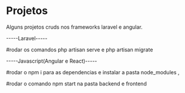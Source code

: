 # Projetos
Alguns projetos cruds nos frameworks laravel e angular.

-----Laravel-----

#rodar os comandos php artisan serve e php artisan migrate

-----Javascript(Angular e React)-----

#rodar o npm i para as dependencias e instalar a pasta node_modules ,

#rodar o comando npm start na pasta backend e frontend
